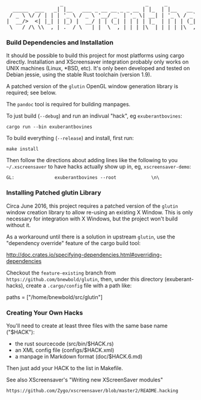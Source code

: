 
<pre>
                 _                          _     _                _        _ 
  _____  ___   _| |__   ___ _ __ __ _ _ __ | |_  | |__   __ _  ___| | _____| |
 / _ \ \/ / | | | '_ \ / _ \ '__/ _` | '_ \| __| | '_ \ / _` |/ __| |/ / __| |
|  __/>  <| |_| | |_) |  __/ | | (_| | | | | |_  | | | | (_| | (__|   <\__ \_|
 \___/_/\_\\__,_|_.__/ \___|_|  \__,_|_| |_|\__| |_| |_|\__,_|\___|_|\_\___(_) </pre>

### Build Dependencies and Installation

It should be possible to build this project for most platforms using cargo
directly. Installation and XScreensaver integration probably only works on UNIX
machines (Linux, *BSD, etc). It's only been developed and tested on Debian
jessie, using the stable Rust toolchain (version 1.9).

A patched version of the `glutin` OpenGL window generation library is required;
see below.

The `pandoc` tool is required for building manpages.

To just build (`--debug`) and run an indivual "hack", eg `exuberantbovines`:

    cargo run --bin exuberantbovines

To build everything (`--release`) and install, first run:

    make install

Then follow the directions about adding lines like the following to you
`~/.xscreensaver` to have hacks actually show up in, eg, `xscreensaver-demo`:

    GL:               exuberantbovines --root             \n\

### Installing Patched glutin Library

Circa June 2016, this project requires a patched version of the `glutin` window
creation library to allow re-using an existing X Window. This is only necessary
for integration with X Windows, but the project won't build without it.

As a workaround until there is a solution in upstream `glutin`, use the "dependency override" feature of the cargo build tool:

  http://doc.crates.io/specifying-dependencies.html#overriding-dependencies

Checkout the `feature-existing` branch from
`https://github.com/bnewbold/glutin`, then, under this directory
(exuberant-hacks), create a `.cargo/config` file with a path like:

  paths = ["/home/bnewbold/src/glutin"]

### Creating Your Own Hacks

You'll need to create at least three files with the same base name ("$HACK"):

- the rust sourcecode (src/bin/$HACK.rs)
- an XML config file (configs/$HACK.xml)
- a manpage in Markdown format (doc/$HACK.6.md)

Then just add your HACK to the list in Makefile.

See also XScreensaver's "Writing new XScreenSaver modules"

    https://github.com/Zygo/xscreensaver/blob/master2/README.hacking

